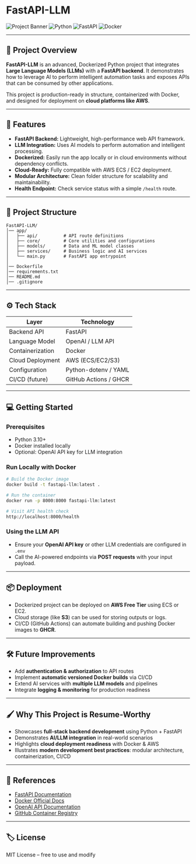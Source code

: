 # FastAPI-LLM

![Project Banner](https://img.shields.io/badge/Status-Development-blue)
![Python](https://img.shields.io/badge/Python-3.11-blue)
![FastAPI](https://img.shields.io/badge/FastAPI-0.95-green)
![Docker](https://img.shields.io/badge/Docker-Container-lightgrey)

---

## 🚀 Project Overview

**FastAPI-LLM** is an advanced, Dockerized Python project that integrates **Large Language Models (LLMs)** with a **FastAPI backend**. It demonstrates how to leverage AI to perform intelligent automation tasks and exposes APIs that can be consumed by other applications.

This project is production-ready in structure, containerized with Docker, and designed for deployment on **cloud platforms like AWS**.

---

## 🧱 Features

* **FastAPI Backend:** Lightweight, high-performance web API framework.
* **LLM Integration:** Uses AI models to perform automation and intelligent processing.
* **Dockerized:** Easily run the app locally or in cloud environments without dependency conflicts.
* **Cloud-Ready:** Fully compatible with AWS ECS / EC2 deployment.
* **Modular Architecture:** Clean folder structure for scalability and maintainability.
* **Health Endpoint:** Check service status with a simple `/health` route.

---

## 📂 Project Structure

```
FastAPI-LLM/
│── app/
│   ├── api/          # API route definitions
│   ├── core/         # Core utilities and configurations
│   ├── models/       # Data and ML model classes
│   ├── services/     # Business logic and AI services
│   └── main.py       # FastAPI app entrypoint
│
│── Dockerfile
│── requirements.txt
│── README.md
│── .gitignore
```

---

## ⚙️ Tech Stack

| Layer            | Technology            |
| ---------------- | --------------------- |
| Backend API      | FastAPI               |
| Language Model   | OpenAI / LLM API      |
| Containerization | Docker                |
| Cloud Deployment | AWS (ECS/EC2/S3)      |
| Configuration    | Python-dotenv / YAML  |
| CI/CD (future)   | GitHub Actions / GHCR |

---

## 💻 Getting Started

### Prerequisites

* Python 3.10+
* Docker installed locally
* Optional: OpenAI API key for LLM integration

### Run Locally with Docker

```bash
# Build the Docker image
docker build -t fastapi-llm:latest .

# Run the container
docker run -p 8000:8000 fastapi-llm:latest

# Visit API health check
http://localhost:8000/health
```

### Using the LLM API

* Ensure your **OpenAI API key** or other LLM credentials are configured in `.env`
* Call the AI-powered endpoints via **POST requests** with your input payload.

---

## 📦 Deployment

* Dockerized project can be deployed on **AWS Free Tier** using ECS or EC2.
* Cloud storage (like **S3**) can be used for storing outputs or logs.
* CI/CD (GitHub Actions) can automate building and pushing Docker images to **GHCR**.

---

## 🛠️ Future Improvements

* Add **authentication & authorization** to API routes
* Implement **automatic versioned Docker builds** via CI/CD
* Extend AI services with **multiple LLM models** and pipelines
* Integrate **logging & monitoring** for production readiness

---

## 🖌️ Why This Project is Resume-Worthy

* Showcases **full-stack backend development** using Python + FastAPI
* Demonstrates **AI/LLM integration** in real-world scenarios
* Highlights **cloud deployment readiness** with Docker & AWS
* Illustrates **modern development best practices**: modular architecture, containerization, CI/CD

---

## 🔗 References

* [FastAPI Documentation](https://fastapi.tiangolo.com/)
* [Docker Official Docs](https://docs.docker.com/)
* [OpenAI API Documentation](https://platform.openai.com/docs)
* [GitHub Container Registry](https://docs.github.com/en/packages/working-with-a-github-packages-registry/working-with-the-container-registry)

---

## 🏷️ License

MIT License – free to use and modify
